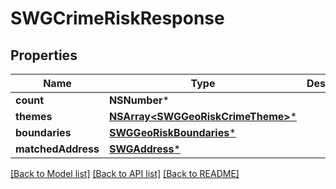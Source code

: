 # SWGCrimeRiskResponse

## Properties
Name | Type | Description | Notes
------------ | ------------- | ------------- | -------------
**count** | **NSNumber*** |  | [optional] 
**themes** | [**NSArray&lt;SWGGeoRiskCrimeTheme&gt;***](SWGGeoRiskCrimeTheme.md) |  | [optional] 
**boundaries** | [**SWGGeoRiskBoundaries***](SWGGeoRiskBoundaries.md) |  | [optional] 
**matchedAddress** | [**SWGAddress***](SWGAddress.md) |  | [optional] 

[[Back to Model list]](../README.md#documentation-for-models) [[Back to API list]](../README.md#documentation-for-api-endpoints) [[Back to README]](../README.md)


